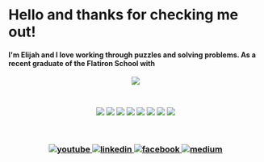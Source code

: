 # Hello and thanks for checking me out!
#### I'm Elijah and I love working through puzzles and solving problems. As a recent graduate of the Flatiron School with 

<p align="center"> 

<!-- ![Anurag's GitHub stats](https://github-readme-stats.vercel.app/api?username=elijahsamuels&show_icons=true&theme=radical) -->
<!-- ![Top Langs](https://github-readme-stats.vercel.app/api/top-langs/?username=elijahsamuels&layout=compact&theme=radical) -->
<a href="https://www.elijahsamuels.com/">
<img src="https://github-readme-stats.vercel.app/api/top-langs/?username=elijahsamuels&layout=compact&theme=radical">
</a>

</p>

<br>
<p align="center"> 

<img src="https://img.shields.io/badge/Ruby-CC342D?style=for-the-badge&logo=ruby&logoColor=white">
<img src="https://img.shields.io/badge/Ruby_on_Rails-CC0000?style=for-the-badge&logo=ruby-on-rails&logoColor=white">
<img src="https://img.shields.io/badge/JavaScript-F7DF1E?style=for-the-badge&logo=javascript&logoColor=black">
<img src="https://img.shields.io/badge/React-20232A?style=for-the-badge&logo=react&logoColor=61DAFB">
<img src="https://img.shields.io/badge/HTML-239120?style=for-the-badge&logo=html5&logoColor=white">
<img src="https://img.shields.io/badge/CSS-239120?&style=for-the-badge&logo=css3&logoColor=white">
<img src="https://img.shields.io/badge/Bootstrap-563D7C?style=for-the-badge&logo=bootstrap&logoColor=white">
<img src="https://img.shields.io/badge/SQLite-07405E?style=for-the-badge&logo=sqlite&logoColor=white">
</p>
<!-- 
![Ruby](https://img.shields.io/badge/Ruby-CC342D?style=for-the-badge&logo=ruby&logoColor=white)
![Rails](https://img.shields.io/badge/Ruby_on_Rails-CC0000?style=for-the-badge&logo=ruby-on-rails&logoColor=white)
![JS](https://img.shields.io/badge/JavaScript-F7DF1E?style=for-the-badge&logo=javascript&logoColor=black)
![React](https://img.shields.io/badge/React-20232A?style=for-the-badge&logo=react&logoColor=61DAFB)
![HTML](https://img.shields.io/badge/HTML-239120?style=for-the-badge&logo=html5&logoColor=white)
![CSS](https://img.shields.io/badge/CSS-239120?&style=for-the-badge&logo=css3&logoColor=white)
![Bootstrap](https://img.shields.io/badge/Bootstrap-563D7C?style=for-the-badge&logo=bootstrap&logoColor=white)
![sqlite](https://img.shields.io/badge/SQLite-07405E?style=for-the-badge&logo=sqlite&logoColor=white)
 -->

<!-- ![prosgressql](https://img.shields.io/badge/PostgreSQL-316192?style=for-the-badge&logo=postgresql&logoColor=white) -->
<!-- ![angularjs](https://img.shields.io/badge/Angular-DD0031?style=for-the-badge&logo=angular&logoColor=white) -->
<!-- ![python](https://img.shields.io/badge/Python-3776AB?style=for-the-badge&logo=python&logoColor=white) -->
<!-- https://img.shields.io/badge/Gmail-D14836?style=for-the-badge&logo=gmail&logoColor=white -->

<br>
<h3 align="center"> 

<a href="https://www.youtube.com/channel/UCEuPQdpIItSc5DD1Ou8nLmQ/">
<img src="https://img.shields.io/badge/YouTube-FF0000?style=for-the-badge&logo=youtube&logoColor=white" alt="youtube">
</a>

<a href="https://www.linkedin.com/in/elijah-samuels-99b85384">
<img src="" alt="linkedin">
</a>

<a href="https://www.facebook.com/elijah.samuels.1">
<img src="https://img.shields.io/badge/Facebook-1877F2?style=for-the-badge&logo=facebook&logoColor=white" alt="facebook">
</a>

<a href="https://elijahsamuels.medium.com">
<img src="https://img.shields.io/badge/Medium-12100E?style=for-the-badge&logo=medium&logoColor=white" alt="medium">
</a>

</p>

<!-- [![youtube](https://img.shields.io/badge/YouTube-FF0000?style=for-the-badge&logo=youtube&logoColor=white)](https://www.youtube.com/channel/UCEuPQdpIItSc5DD1Ou8nLmQ) 
[![linkedin](https://img.shields.io/badge/LinkedIn-0077B5?style=for-the-badge&logo=linkedin&logoColor=white)](https://www.linkedin.com/in/elijah-samuels-99b85384)
[![facebook](https://img.shields.io/badge/Facebook-1877F2?style=for-the-badge&logo=facebook&logoColor=white)](https://www.facebook.com/elijah.samuels.1)
[![medium](https://img.shields.io/badge/Medium-12100E?style=for-the-badge&logo=medium&logoColor=white)](https://elijahsamuels.medium.com//)
-->
